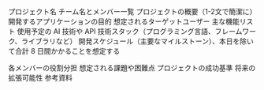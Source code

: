プロジェクト名
チーム名とメンバー一覧
プロジェクトの概要（1-2文で簡潔に）
開発するアプリケーションの目的
想定されるターゲットユーザー
主な機能リスト
使用予定の AI 技術や API
技術スタック（プログラミング言語、フレームワーク、ライブラリなど）
開発スケジュール（主要なマイルストーン）、本日を除いて合計 8 日間かかることを想定する

各メンバーの役割分担
想定される課題や困難点
プロジェクトの成功基準
将来の拡張可能性
参考資料

